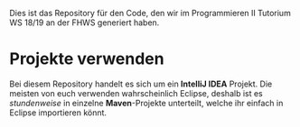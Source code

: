Dies ist das Repository für den Code, den wir im Programmieren II Tutorium  WS 18/19 an der FHWS generiert haben.
 
 # Projekte verwenden
 Bei diesem Repository handelt es sich um ein **IntelliJ IDEA** Projekt. 
 Die meisten von euch verwenden wahrscheinlich Eclipse, deshalb ist es *stundenweise* in einzelne **Maven**-Projekte unterteilt, welche ihr einfach in Eclipse importieren könnt.

